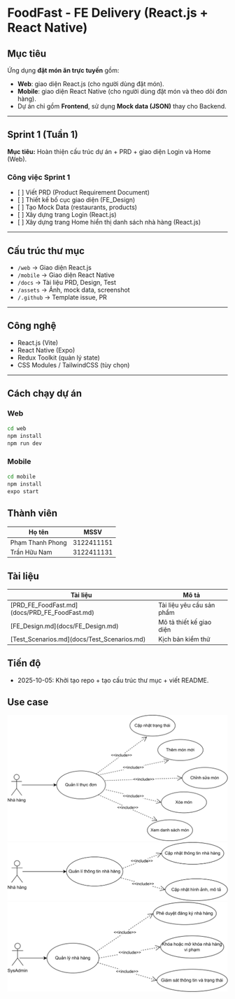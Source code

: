 # FoodFast - FE Delivery (React.js + React Native)

## Mục tiêu

Ứng dụng **đặt món ăn trực tuyến** gồm:

* **Web**: giao diện React.js (cho người dùng đặt món).
* **Mobile**: giao diện React Native (cho người dùng đặt món và theo dõi đơn hàng).
* Dự án chỉ gồm **Frontend**, sử dụng **Mock data (JSON)** thay cho Backend.

---

## Sprint 1 (Tuần 1)

**Mục tiêu:** Hoàn thiện cấu trúc dự án + PRD + giao diện Login và Home (Web).

### Công việc Sprint 1

* \[ ] Viết PRD (Product Requirement Document)
* \[ ] Thiết kế bố cục giao diện (FE\_Design)
* \[ ] Tạo Mock Data (restaurants, products)
* \[ ] Xây dựng trang Login (React.js)
* \[ ] Xây dựng trang Home hiển thị danh sách nhà hàng (React.js)

---

## Cấu trúc thư mục

* `/web` → Giao diện React.js
* `/mobile` → Giao diện React Native
* `/docs` → Tài liệu PRD, Design, Test
* `/assets` → Ảnh, mock data, screenshot
* `/.github` → Template issue, PR

---

## Công nghệ

* React.js (Vite)
* React Native (Expo)
* Redux Toolkit (quản lý state)
* CSS Modules / TailwindCSS (tùy chọn)

---

## Cách chạy dự án

### Web

```bash
cd web
npm install
npm run dev
```

### Mobile

```bash
cd mobile
npm install
expo start
```

## Thành viên

| Họ tên           | MSSV       |
| ---------------- | ---------- |
| Phạm Thanh Phong | 3122411151 |
| Trần Hữu Nam     | 3122411131 |

## Tài liệu

| Tài liệu                                      | Mô tả                     |
| --------------------------------------------- | ------------------------- |
| \[PRD\_FE\_FoodFast.md](docs/PRD\_FE\_FoodFast.md) | Tài liệu yêu cầu sản phẩm |
| \[FE\_Design.md](docs/FE\_Design.md)             | Mô tả thiết kế giao diện  |
| \[Test\_Scenarios.md](docs/Test\_Scenarios.md)   | Kịch bản kiểm thử         |

## Tiến độ

* 2025-10-05: Khởi tạo repo + tạo cấu trúc thư mục + viết README.

## Use case

![usecase1](images/ucql-Trang-1.png)
![usecase2](images/ucql-Trang-2.png)
![usecase3](images/ucql-Trang-3.png)

